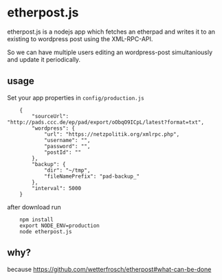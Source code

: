 etherpost.js
============

etherpost.js is a nodejs app which fetches an etherpad and writes it to an existing to wordpress post using the XML-RPC-API.

So we can have multiple users editing an wordpress-post simultaniously and update it periodically.


usage
-----

Set your app properties in ```config/production.js```

```
    {
        "sourceUrl": "http://pads.ccc.de/ep/pad/export/oObqO9ICpL/latest?format=txt",
        "wordpress": {
            "url": "https://netzpolitik.org/xmlrpc.php",
            "username": "",
            "password": "",
            "postId": ""
        },
        "backup": {
            "dir": "~/tmp",
            "fileNamePrefix": "pad-backup_"
        },
        "interval": 5000
    }
```

after download run
```
    npm install
    export NODE_ENV=production
    node etherpost.js
```


why?
----

because https://github.com/wetterfrosch/etherpost#what-can-be-done

